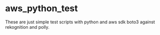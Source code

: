 # aws_python_test

These are just simple test scripts with python and aws sdk boto3 against rekognition and polly.

